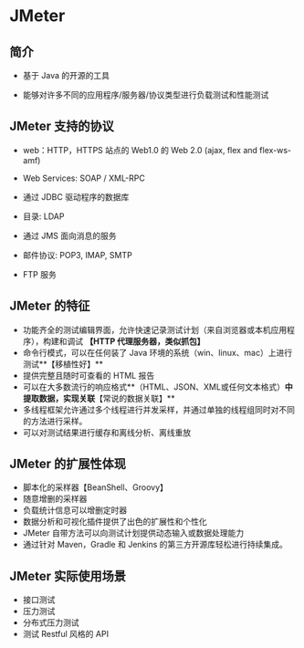 # JMeter

## 简介

+ 基于 Java 的开源的工具

+ 能够对许多不同的应用程序/服务器/协议类型进行负载测试和性能测试

## JMeter 支持的协议

+ web：HTTP，HTTPS 站点的 Web1.0 的 Web 2.0 (ajax, flex and flex-ws-amf)

+ Web Services: SOAP / XML-RPC

+ 通过 JDBC 驱动程序的数据库

+ 目录: LDAP

+ 通过 JMS 面向消息的服务

+ 邮件协议: POP3, IMAP, SMTP

+ FTP 服务

## JMeter 的特征

- 功能齐全的测试编辑界面，允许快速记录测试计划（来自浏览器或本机应用程序），构建和调试 **【HTTP 代理服务器，类似抓包】**
- 命令行模式，可以在任何装了 Java 环境的系统（win、linux、mac）上进行测试**【移植性好】**
- 提供完整且随时可查看的 HTML 报告
- 可以在大多数流行的响应格式**（HTML、JSON、XML或任何文本格式）**中提取数据，实现关联**【常说的数据关联】**
- 多线程框架允许通过多个线程进行并发采样，并通过单独的线程组同时对不同的方法进行采样。
- 可以对测试结果进行缓存和离线分析、离线重放

 

## JMeter 的扩展性体现

- 脚本化的采样器【BeanShell、Groovy】
- 随意增删的采样器
- 负载统计信息可以增删定时器
- 数据分析和可视化插件提供了出色的扩展性和个性化
- JMeter 自带方法可以向测试计划提供动态输入或数据处理能力
- 通过针对 Maven，Gradle 和 Jenkins 的第三方开源库轻松进行持续集成。

 

## JMeter 实际使用场景

- 接口测试
- 压力测试
- 分布式压力测试
- 测试 Restful 风格的 API
